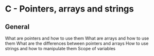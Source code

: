 # C - Pointers, arrays and strings
## General
What are pointers and how to use them
What are arrays and how to use them
What are the differences between pointers and arrays
How to use strings and how to manipulate them
Scope of variables
